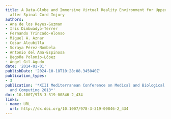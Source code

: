 ```yaml
---
title: A Data-Globe and Immersive Virtual Reality Environment for Upper Limb Rehabilitation
  after Spinal Cord Injury
authors:
- Ana de los Reyes-Guzman
- Iris Dimbwadyo-Terrer
- Fernando Trincado-Alonso
- Miguel A. Aznar
- Cesar Alcubilla
- Soraya Pérez-Nombela
- Antonio del Ama-Espinosa
- Begoña Polonio-López
- Ángel Gil-Agudo
date: '2014-01-01'
publishDate: '2024-10-18T10:28:08.345040Z'
publication_types:
- 3
publication: '*XIII Mediterranean Conference on Medical and Biological Engineering
  and Computing 2013*'
doi: 10.1007/978-3-319-00846-2_434
links:
- name: URL
  url: http://dx.doi.org/10.1007/978-3-319-00846-2_434
---
```


